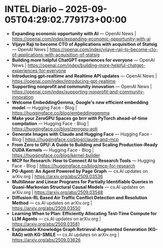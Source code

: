 # INTEL Diario – 2025-09-05T04:29:02.779173+00:00

- **Expanding economic opportunity with AI** — OpenAI News | https://openai.com/index/expanding-economic-opportunity-with-ai
- **Vijaye Raji to become CTO of Applications with acquisition of Statsig** — OpenAI News | https://openai.com/index/vijaye-raji-to-become-cto-of-applications-with-acquisition-of-statsig
- **Building more helpful ChatGPT experiences for everyone** — OpenAI News | https://openai.com/index/building-more-helpful-chatgpt-experiences-for-everyone
- **Introducing gpt-realtime and Realtime API updates** — OpenAI News | https://openai.com/index/introducing-gpt-realtime
- **Supporting nonprofit and community innovation** — OpenAI News | https://openai.com/index/supporting-nonprofit-and-community-innovation
- **Welcome EmbeddingGemma, Google's new efficient embedding model** — Hugging Face - Blog | https://huggingface.co/blog/embeddinggemma
- **Make your ZeroGPU Spaces go brrr with PyTorch ahead-of-time compilation** — Hugging Face - Blog | https://huggingface.co/blog/zerogpu-aoti
- **Generate Images with Claude and Hugging Face** — Hugging Face - Blog | https://huggingface.co/blog/claude-and-mcp
- **From Zero to GPU: A Guide to Building and Scaling Production-Ready CUDA Kernels** — Hugging Face - Blog | https://huggingface.co/blog/kernel-builder
- **MCP for Research: How to Connect AI to Research Tools** — Hugging Face - Blog | https://huggingface.co/blog/mcp-for-research
- **PG-Agent: An Agent Powered by Page Graph** — cs.AI updates on arXiv.org | https://arxiv.org/abs/2509.03536
- **Multilinear and Linear Programs for Partially Identifiable Queries in Quasi-Markovian Structural Causal Models** — cs.AI updates on arXiv.org | https://arxiv.org/abs/2509.03548
- **Diffusion-RL Based Air Traffic Conflict Detection and Resolution Method** — cs.AI updates on arXiv.org | https://arxiv.org/abs/2509.03550
- **Learning When to Plan: Efficiently Allocating Test-Time Compute for LLM Agents** — cs.AI updates on arXiv.org | https://arxiv.org/abs/2509.03581
- **Explainable Knowledge Graph Retrieval-Augmented Generation (KG-RAG) with KG-SMILE** — cs.AI updates on arXiv.org | https://arxiv.org/abs/2509.03626
